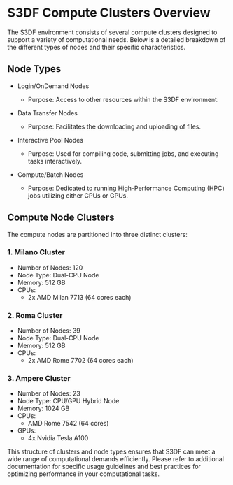 # S3DF Compute Clusters Overview
The S3DF environment consists of several compute clusters designed to support a variety of computational needs. Below is a detailed breakdown of the different types of nodes and their specific characteristics.

## Node Types
- Login/OnDemand Nodes

  - Purpose: Access to other resources within the S3DF environment.

- Data Transfer Nodes

  - Purpose: Facilitates the downloading and uploading of files.

- Interactive Pool Nodes

  - Purpose: Used for compiling code, submitting jobs, and executing tasks interactively.

- Compute/Batch Nodes

  - Purpose: Dedicated to running High-Performance Computing (HPC) jobs utilizing either CPUs or GPUs.

## Compute Node Clusters
The compute nodes are partitioned into three distinct clusters:

### 1. Milano Cluster
- Number of Nodes: 120
- Node Type: Dual-CPU Node
- Memory: 512 GB
- CPUs:
  - 2x AMD Milan 7713 (64 cores each)

### 2. Roma Cluster
 - Number of Nodes: 39
 - Node Type: Dual-CPU Node
 - Memory: 512 GB
 - CPUs:
   - 2x AMD Rome 7702 (64 cores each)

### 3. Ampere Cluster
 - Number of Nodes: 23
 - Node Type: CPU/GPU Hybrid Node
 - Memory: 1024 GB
 - CPUs:
   - AMD Rome 7542 (64 cores)
 - GPUs:
   - 4x Nvidia Tesla A100

This structure of clusters and node types ensures that S3DF can meet a wide range of computational demands efficiently. Please refer to additional documentation for specific usage guidelines and best practices for optimizing performance in your computational tasks.
